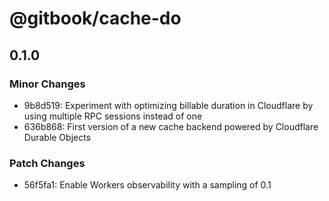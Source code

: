 # @gitbook/cache-do

## 0.1.0

### Minor Changes

* 9b8d519: Experiment with optimizing billable duration in Cloudflare by using multiple RPC sessions instead of one
* 636b868: First version of a new cache backend powered by Cloudflare Durable Objects

### Patch Changes

* 56f5fa1: Enable Workers observability with a sampling of 0.1
